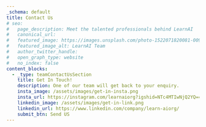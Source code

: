 ```yaml
---
_schema: default
title: Contact Us
# seo:
#   page_description: Meet the talented professionals behind LearnAI
#   canonical_url:
#   featured_image: https://images.unsplash.com/photo-1522071820081-009f0129c71c
#   featured_image_alt: LearnAI Team
#   author_twitter_handle:
#   open_graph_type: website
#   no_index: false
content_blocks:
  - _type: teamContactUsSection
    title: Get In Touch!
    description: One of our team will get back to your enquiry.
    insta_image: /assets/images/get-in-insta.png
    insta_url: https://instagram.com/learnaiorg?igshid=NTc4MTIwNjQ2YQ==
    linkedin_image: /assets/images/get-in-link.png
    linkedin_url: https://www.linkedin.com/company/learn-aiorg/
    submit_btn: Send US
---
```

